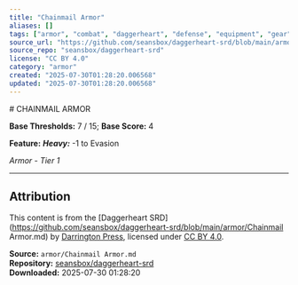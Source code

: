 ```yaml
---
title: "Chainmail Armor"
aliases: []
tags: ["armor", "combat", "daggerheart", "defense", "equipment", "gear", "reference", "srd", "ttrpg"]
source_url: "https://github.com/seansbox/daggerheart-srd/blob/main/armor/Chainmail Armor.md"
source_repo: "seansbox/daggerheart-srd"
license: "CC BY 4.0"
category: "armor"
created: "2025-07-30T01:28:20.006568"
updated: "2025-07-30T01:28:20.006568"
---
```


﻿# CHAINMAIL ARMOR

**Base Thresholds:** 7 / 15; **Base Score:** 4

**Feature:** ***Heavy:*** -1 to Evasion

*Armor - Tier 1*

---

## Attribution

This content is from the [Daggerheart SRD](https://github.com/seansbox/daggerheart-srd/blob/main/armor/Chainmail Armor.md) by [Darrington Press](https://darringtonpress.com/), licensed under [CC BY 4.0](https://creativecommons.org/licenses/by/4.0/).

**Source:** `armor/Chainmail Armor.md`  
**Repository:** [seansbox/daggerheart-srd](https://github.com/seansbox/daggerheart-srd)  
**Downloaded:** 2025-07-30 01:28:20

